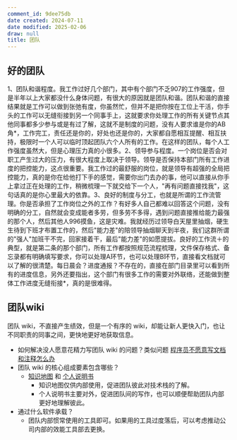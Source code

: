 ```yaml
---
comment_id: 9dee75db
date created: 2024-07-11
date modified: 2025-02-06
draw: null
title: 团队
---
```

## 好的团队

1、团队和谐程度。我工作过好几个部门，其中有个部门不乏907的工作强度，但是半年以上大家都没什么身体问题，有很大的原因就是团队和谐。团队和谐的直接结果就是工作可以做到张弛有度，你虽然忙，但并不是把你按在工位上干活，你手头的工作可以无缝衔接到另一个同事手上，这就要求你处理工作的所有关键节点其他同事都多少参与或是有过了解，这就不是制度的问题，没有人要求谁是你的AB角*，工作完工，责任还是你的，好处也还是你的，大家都自愿相互提醒、相互扶持，极限时一个人可以临时顶起团队六个人所有的工作。在这样的团队，每个人工作强度虽然大，但是心理压力真的小很多。2、领导参与程度。一个岗位是否会对职工产生过大的压力，有很大程度上取决于领导。领导是否保持本部门所有工作进度的把控能力，这点很重要。我工作过的最舒服的岗位，就是领导有超强的全局把控能力，真的是你在给他打下手的感觉，需要你出门去办的事，他可以直接从你手上拿过正在处理的工作，稍微梳理一下就交给下一个人，"再有问题直接找我"，这句话真的是你心里最大的依靠。3、良好的制度与分工，也就是所谓的工作流管理。你是否承担了工作岗位之外的工作？有好多人自己都难以回答这个问题，没有明确的分工，自然就会变成能者多劳，但多劳不多得，遇到问题直接推给能力最强的那个人，然后其他人996摸鱼，这是灾难。我就经历过领导白天屋里抽烟，硬生生待到下班才布置工作的，然后"能力差"的陪领导抽烟聊天到半夜，我们这群所谓的"强人"加班干不完，回家接着干，最后"能力差"的如愿提拔。良好的工作流＋的典型，就是第二条的那个部门，所有工作都按照规范流程梳理，文件保存格式、备忘录都有明确填写要求，你可以处理A环节，也可以处理B环节，直接看文档就可以了解的很清楚。每日晨会？进度通报？不存在的，直接在部门目录里可以看到所有的进度信息，另外还要指出，这个部门有很多工作的需要对外联络，还能做到整体工作进度无缝衔接*，真的是很难得。

## 团队wiki

团队 wiki，不直接产生绩效，但是一个有序的 wiki，却能让新人更快入门，也让不同职责的同事之间，更快地更好地获取信息。

- 如何解决没人愿意花精力写团队 wiki 的问题？类似问题 [程序员不愿意写文档和注释怎么办](程序员不愿意写文档和注释怎么办)
- 团队 wiki 的核心组成要素包含哪些？
	- [知识地图](知识地图) 和 [个人说明书](个人说明书)
		- 知识地图仅供内部使用，促进团队彼此对技术栈的了解。
		- 个人说明书主要对外，促进团队间的写作，也可以顺便帮助团队内部更好地理解彼此。
- 通过什么软件承载？
	- 团队内部惯常使用的工具即可。如果用的工具过度落后，可以考虑推动公司内部的效能工具部去更换。
